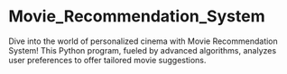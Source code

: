 # Movie_Recommendation_System
Dive into the world of personalized cinema with Movie Recommendation System! This Python program, fueled by advanced algorithms, analyzes user preferences to offer tailored movie suggestions.
